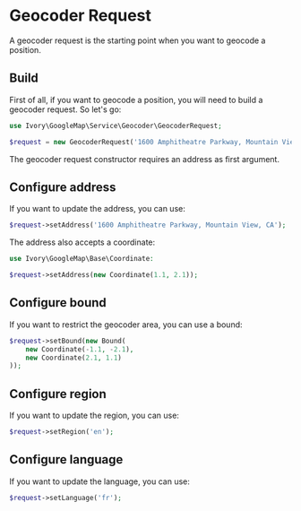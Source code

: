 # Geocoder Request

A geocoder request is the starting point when you want to geocode a position.

## Build

First of all, if you want to geocode a position, you will need to build a geocoder request. So let's go:

``` php
use Ivory\GoogleMap\Service\Geocoder\GeocoderRequest;

$request = new GeocoderRequest('1600 Amphitheatre Parkway, Mountain View, CA');
```

The geocoder request constructor requires an address as first argument.

## Configure address

If you want to update the address, you can use:

``` php
$request->setAddress('1600 Amphitheatre Parkway, Mountain View, CA');
```

The address also accepts a coordinate:

``` php
use Ivory\GoogleMap\Base\Coordinate:

$request->setAddress(new Coordinate(1.1, 2.1));
```

## Configure bound

If you want to restrict the geocoder area, you can use a bound:

``` php
$request->setBound(new Bound(
    new Coordinate(-1.1, -2.1), 
    new Coordinate(2.1, 1.1)
));
```

## Configure region

If you want to update the region, you can use:

``` php
$request->setRegion('en');
```

## Configure language

If you want to update the language, you can use:

``` php
$request->setLanguage('fr');
```
